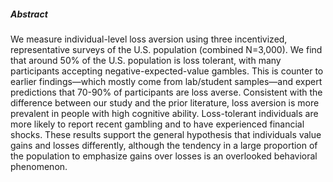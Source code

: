 ---
---

##### Abstract

We measure individual-level loss aversion using three incentivized, representative surveys of the U.S. population (combined N=3,000). We find that around 50% of the U.S. population is loss tolerant, with many participants accepting negative-expected-value gambles. This is counter to earlier findings—which mostly come from lab/student samples—and expert predictions that 70-90% of participants are loss averse. Consistent with the difference between our study and the prior literature, loss aversion is more prevalent in people with high cognitive ability. Loss-tolerant individuals are more likely to report recent gambling and to have experienced financial shocks. These results support the general hypothesis that individuals value gains and losses differently, although the tendency in a large proportion of the population to emphasize gains over losses is an overlooked behavioral phenomenon.
